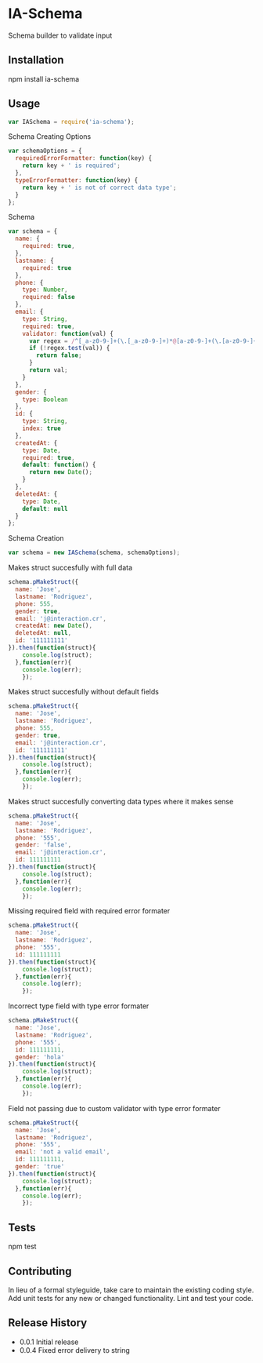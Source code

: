 IA-Schema
===============

Schema builder to validate input

## Installation

  npm install ia-schema

## Usage
  ```javascript
  var IASchema = require('ia-schema');
  ```
  Schema Creating Options
  ```javascript
  var schemaOptions = {
    requiredErrorFormatter: function(key) {
      return key + ' is required';
    },
    typeErrorFormatter: function(key) {
      return key + ' is not of correct data type';
    }
  };
  ```
  Schema
  ```javascript
  var schema = {
    name: {
      required: true,
    },
    lastname: {
      required: true
    },
    phone: {
      type: Number,
      required: false
    },
    email: {
      type: String,
      required: true,
      validator: function(val) {
        var regex = /^[_a-z0-9-]+(\.[_a-z0-9-]+)*@[a-z0-9-]+(\.[a-z0-9-]+)*(\.[a-z]{2,4})$/;
        if (!regex.test(val)) {
          return false;
        }
        return val;
      }
    },
    gender: {
      type: Boolean
    },
    id: {
      type: String,
      index: true
    },
    createdAt: {
      type: Date,
      required: true,
      default: function() {
        return new Date();
      }
    },
    deletedAt: {
      type: Date,
      default: null
    }
  };
  ```

  Schema Creation
  ```javascript
  var schema = new IASchema(schema, schemaOptions);
  ```
  Makes struct succesfully with full data
  ```javascript
  schema.pMakeStruct({
    name: 'Jose',
    lastname: 'Rodriguez',
    phone: 555,
    gender: true,
    email: 'j@interaction.cr',
    createdAt: new Date(),
    deletedAt: null,
    id: '111111111'
  }).then(function(struct){
      console.log(struct);
    },function(err){
      console.log(err);
      });
  ```
  Makes struct succesfully without default fields
  ```javascript
  schema.pMakeStruct({
    name: 'Jose',
    lastname: 'Rodriguez',
    phone: 555,
    gender: true,
    email: 'j@interaction.cr',
    id: '111111111'
  }).then(function(struct){
      console.log(struct);
    },function(err){
      console.log(err);
      });
  ```
  Makes struct succesfully converting data types where it makes sense
  ```javascript
  schema.pMakeStruct({
    name: 'Jose',
    lastname: 'Rodriguez',
    phone: '555',
    gender: 'false',
    email: 'j@interaction.cr',
    id: 111111111
  }).then(function(struct){
      console.log(struct);
    },function(err){
      console.log(err);
      });
  ```
  Missing required field with required error formater
  ```javascript
  schema.pMakeStruct({
    name: 'Jose',
    lastname: 'Rodriguez',
    phone: '555',
    id: 111111111
  }).then(function(struct){
      console.log(struct);
    },function(err){
      console.log(err);
      });
  ```
  Incorrect type field with type error formater
  ```javascript
  schema.pMakeStruct({
    name: 'Jose',
    lastname: 'Rodriguez',
    phone: '555',
    id: 111111111,
    gender: 'hola'
  }).then(function(struct){
      console.log(struct);
    },function(err){
      console.log(err);
      });
  ```
  Field not passing due to custom validator with type error formater
  ```javascript
  schema.pMakeStruct({
    name: 'Jose',
    lastname: 'Rodriguez',
    phone: '555',
    email: 'not a valid email',
    id: 111111111,
    gender: 'true'
  }).then(function(struct){
      console.log(struct);
    },function(err){
      console.log(err);
      });
  ```

## Tests

  npm test

## Contributing

In lieu of a formal styleguide, take care to maintain the existing coding style.
Add unit tests for any new or changed functionality. Lint and test your code.

## Release History

* 0.0.1 Initial release
* 0.0.4 Fixed error delivery to string
